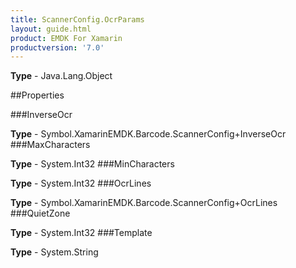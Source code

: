 ```yaml
---
title: ScannerConfig.OcrParams
layout: guide.html
product: EMDK For Xamarin 
productversion: '7.0' 
---
```



**Type** - Java.Lang.Object

##Properties

###InverseOcr


**Type** - Symbol.XamarinEMDK.Barcode.ScannerConfig+InverseOcr
###MaxCharacters


**Type** - System.Int32
###MinCharacters


**Type** - System.Int32
###OcrLines


**Type** - Symbol.XamarinEMDK.Barcode.ScannerConfig+OcrLines
###QuietZone


**Type** - System.Int32
###Template


**Type** - System.String
